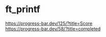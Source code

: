 # ft_printf
https://progress-bar.dev/125/?title=Score \
https://progress-bar.dev/58/?title=completed
